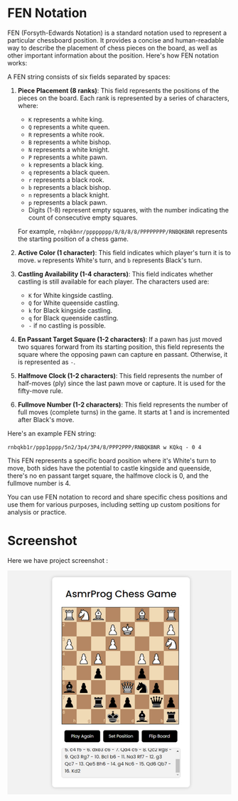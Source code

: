 
# FEN Notation

FEN (Forsyth-Edwards Notation) is a standard notation used to represent a particular chessboard position. It provides a concise and human-readable way to describe the placement of chess pieces on the board, as well as other important information about the position. Here's how FEN notation works:

A FEN string consists of six fields separated by spaces:

1. **Piece Placement (8 ranks)**: This field represents the positions of the pieces on the board. Each rank is represented by a series of characters, where:
   - `K` represents a white king.
   - `Q` represents a white queen.
   - `R` represents a white rook.
   - `B` represents a white bishop.
   - `N` represents a white knight.
   - `P` represents a white pawn.
   - `k` represents a black king.
   - `q` represents a black queen.
   - `r` represents a black rook.
   - `b` represents a black bishop.
   - `n` represents a black knight.
   - `p` represents a black pawn.
   - Digits (1-8) represent empty squares, with the number indicating the count of consecutive empty squares.

   For example, `rnbqkbnr/pppppppp/8/8/8/8/PPPPPPPP/RNBQKBNR` represents the starting position of a chess game.

2. **Active Color (1 character)**: This field indicates which player's turn it is to move. `w` represents White's turn, and `b` represents Black's turn.

3. **Castling Availability (1-4 characters)**: This field indicates whether castling is still available for each player. The characters used are:
   - `K` for White kingside castling.
   - `Q` for White queenside castling.
   - `k` for Black kingside castling.
   - `q` for Black queenside castling.
   - `-` if no castling is possible.

4. **En Passant Target Square (1-2 characters)**: If a pawn has just moved two squares forward from its starting position, this field represents the square where the opposing pawn can capture en passant. Otherwise, it is represented as `-`.

5. **Halfmove Clock (1-2 characters)**: This field represents the number of half-moves (ply) since the last pawn move or capture. It is used for the fifty-move rule.

6. **Fullmove Number (1-2 characters)**: This field represents the number of full moves (complete turns) in the game. It starts at 1 and is incremented after Black's move.

Here's an example FEN string:
```
rnbqkb1r/ppp1pppp/5n2/3p4/3P4/8/PPP2PPP/RNBQKBNR w KQkq - 0 4
```
This FEN represents a specific board position where it's White's turn to move, both sides have the potential to castle kingside and queenside, there's no en passant target square, the halfmove clock is 0, and the fullmove number is 4.

You can use FEN notation to record and share specific chess positions and use them for various purposes, including setting up custom positions for analysis or practice.

# Screenshot
Here we have project screenshot :

![screenshot](screenshot.jpg)
